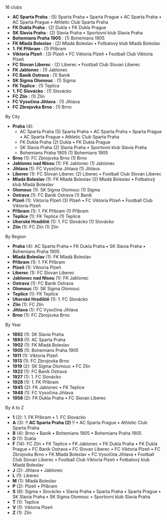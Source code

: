 16 clubs

- **AC Sparta Praha** : (5) Sparta Praha • Sparta Prague • AC Sparta Praha • AC Sparta Prague • Athletic Club Sparta Praha
- **FK Dukla Praha** : (2) Dukla • FK Dukla Prague
- **SK Slavia Praha** : (2) Slavia Praha • Sportovní klub Slavia Praha
- **Bohemians Praha 1905** : (1) Bohemians 1905
- **FK Mladá Boleslav** : (2) Mladá Boleslav • Fotbalový klub Mladá Boleslav
- **1. FK Příbram** : (1) Příbram
- **Viktoria Plzeň** : (3) Plzeň • FC Viktoria Plzeň • Football Club Viktoria Plzeň
- **FC Slovan Liberec** : (2) Liberec • Football Club Slovan Liberec
- **FK Jablonec** : (1) Jablonec
- **FC Baník Ostrava** : (1) Baník
- **SK Sigma Olomouc** : (1) Sigma
- **FK Teplice** : (1) Teplice
- **1. FC Slovácko** : (1) Slovácko
- **FC Zlín** : (1) Zlín
- **FC Vysočina Jihlava** : (1) Jihlava
- **FC Zbrojovka Brno** : (1) Brno




By City

- **Praha** (4): 
  - AC Sparta Praha  (5) Sparta Praha • AC Sparta Praha • Sparta Prague • AC Sparta Prague • Athletic Club Sparta Praha
  - FK Dukla Praha  (2) Dukla • FK Dukla Prague
  - SK Slavia Praha  (2) Slavia Praha • Sportovní klub Slavia Praha
  - Bohemians Praha 1905  (1) Bohemians 1905
- **Brno** (1): FC Zbrojovka Brno  (1) Brno
- **Jablonec nad Nisou** (1): FK Jablonec  (1) Jablonec
- **Jihlava** (1): FC Vysočina Jihlava  (1) Jihlava
- **Liberec** (1): FC Slovan Liberec  (2) Liberec • Football Club Slovan Liberec
- **Mladá Boleslav** (1): FK Mladá Boleslav  (2) Mladá Boleslav • Fotbalový klub Mladá Boleslav
- **Olomouc** (1): SK Sigma Olomouc  (1) Sigma
- **Ostrava** (1): FC Baník Ostrava  (1) Baník
- **Plzeň** (1): Viktoria Plzeň  (3) Plzeň • FC Viktoria Plzeň • Football Club Viktoria Plzeň
- **Příbram** (1): 1. FK Příbram  (1) Příbram
- **Teplice** (1): FK Teplice  (1) Teplice
- **Uherské Hradiště** (1): 1. FC Slovácko  (1) Slovácko
- **Zlín** (1): FC Zlín  (1) Zlín




By Region

- **Praha** (4):   AC Sparta Praha • FK Dukla Praha • SK Slavia Praha • Bohemians Praha 1905
- **Mladá Boleslav** (1):   FK Mladá Boleslav
- **Příbram** (1):   1. FK Příbram
- **Plzeň** (1):   Viktoria Plzeň
- **Liberec** (1):   FC Slovan Liberec
- **Jablonec nad Nisou** (1):   FK Jablonec
- **Ostrava** (1):   FC Baník Ostrava
- **Olomouc** (1):   SK Sigma Olomouc
- **Teplice** (1):   FK Teplice
- **Uherské Hradiště** (1):   1. FC Slovácko
- **Zlín** (1):   FC Zlín
- **Jihlava** (1):   FC Vysočina Jihlava
- **Brno** (1):   FC Zbrojovka Brno




By Year

- **1892** (1):   SK Slavia Praha
- **1893** (1):   AC Sparta Praha
- **1902** (1):   FK Mladá Boleslav
- **1905** (1):   Bohemians Praha 1905
- **1911** (1):   Viktoria Plzeň
- **1913** (1):   FC Zbrojovka Brno
- **1919** (2):   SK Sigma Olomouc • FC Zlín
- **1922** (1):   FC Baník Ostrava
- **1927** (1):   1. FC Slovácko
- **1928** (1):   1. FK Příbram
- **1945** (2):   FK Jablonec • FK Teplice
- **1948** (1):   FC Vysočina Jihlava
- **1958** (2):   FK Dukla Praha • FC Slovan Liberec






By A to Z

- **1** (2): 1. FK Příbram • 1. FC Slovácko
- **A** (3): !! **AC Sparta Praha (2)** !! • AC Sparta Prague • Athletic Club Sparta Praha
- **B** (4): Brno • Baník • Bohemians 1905 • Bohemians Praha 1905
- **D** (1): Dukla
- **F** (14): FC Zlín • FK Teplice • FK Jablonec • FK Dukla Praha • FK Dukla Prague • FC Baník Ostrava • FC Slovan Liberec • FC Viktoria Plzeň • FC Zbrojovka Brno • FK Mladá Boleslav • FC Vysočina Jihlava • Football Club Slovan Liberec • Football Club Viktoria Plzeň • Fotbalový klub Mladá Boleslav
- **J** (2): Jihlava • Jablonec
- **L** (1): Liberec
- **M** (1): Mladá Boleslav
- **P** (2): Plzeň • Příbram
- **S** (8): Sigma • Slovácko • Slavia Praha • Sparta Praha • Sparta Prague • SK Slavia Praha • SK Sigma Olomouc • Sportovní klub Slavia Praha
- **T** (1): Teplice
- **V** (1): Viktoria Plzeň
- **Z** (1): Zlín




